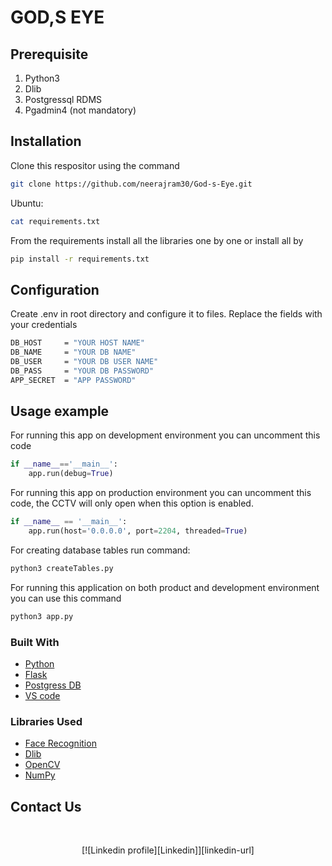 # **GOD,S EYE**
<!-- [![NPM Version][npm-image]][npm-url]
[![Build Status][travis-image]][travis-url]
[![Downloads Stats][npm-downloads]][npm-url] -->

<!-- God's eye is the final year project done by a group of 4 CSE students of COLLEGE OF ENGINEERING CHERTHALA. The main purpose of this project is Finding Missing Person using AI and image processing. -->

<!-- ![](header.png)
## **Group Members**

* [Anandhakrishnan A](https://www.linkedin.com/in/ananthakrishnan-a-280ab9214/)
* [Aswin M M](https://www.linkedin.com/in/aswin-shaji-654a6a1bb/)           
* [Aswin S](https://www.linkedin.com/in/aswin-shaji-654a6a1bb/) 
* [Neeraj M R](https://www.linkedin.com/in/neeraj-m-r-173b64216/)
-->
## **Prerequisite**
1) Python3
2) Dlib
3) Postgressql RDMS
4) Pgadmin4 (not mandatory)

## **Installation**

Clone this respositor using the command 

```sh
git clone https://github.com/neerajram30/God-s-Eye.git

```

Ubuntu:

```sh
cat requirements.txt

```
From the requirements install all the libraries one by one or install all by 

```sh
pip install -r requirements.txt

```
<!-- Windows:

```sh
edit autoexec.bat
``` -->
## **Configuration**

Create .env in root directory and configure it to files. Replace the fields with your credentials

```sh
DB_HOST     = "YOUR HOST NAME"
DB_NAME     = "YOUR DB NAME"
DB_USER     = "YOUR DB USER NAME"
DB_PASS     = "YOUR DB PASSWORD"
APP_SECRET  = "APP PASSWORD"
```


## **Usage example**

For running this app on development  environment you can uncomment this code  

```py
if __name__=='__main__':
    app.run(debug=True)
```
For running this app on production environment you can uncomment this code, the CCTV will only open when this option is enabled.

```py
if __name__ == '__main__':
    app.run(host='0.0.0.0', port=2204, threaded=True)
```
For creating database tables run command:

```sh
python3 createTables.py
```


For running this application on both product and development environment you can use this command
```sh
python3 app.py
```

### Built With

* [Python](https://www.python.org/)
* [Flask](https://flask.palletsprojects.com/en/2.1.x/)
* [Postgress DB](https://www.postgresql.org/)
* [VS code](https://code.visualstudio.com/)


### Libraries Used

* [Face Recognition](https://face-recognition.readthedocs.io/en/latest/readme.html)
* [Dlib](http://dlib.net/)
* [OpenCV](https://opencv.org/)
* [NumPy](https://numpy.org/)

## **Contact Us**

<!-- <a href='https://www.linkedin.com/in/neeraj-m-r-173b64216/'>![image]({https://img.shields.io/badge/LinkedIn-0077B5?style=for-the-badge&logo=linkedin&logoColor=white})
</a> -->
</br>
<div align="center">

[![Linkedin profile][Linkedin]][linkedin-url]


</div>
<!-- _For more examples and usage, please refer to the [Wiki][wiki]._

## Development setup

Describe how to install all development dependencies and how to run an automated test-suite of some kind. Potentially do this for multiple platforms.

```sh
make install
npm test
```

## Release History

* 0.2.1
    * CHANGE: Update docs (module code remains unchanged)
* 0.2.0
    * CHANGE: Remove `setDefaultXYZ()`
    * ADD: Add `init()`
* 0.1.1
    * FIX: Crash when calling `baz()` (Thanks @GenerousContributorName!)
* 0.1.0
    * The first proper release
    * CHANGE: Rename `foo()` to `bar()`
* 0.0.1
    * Work in progress

## Meta

Your Name – [@YourTwitter](https://twitter.com/dbader_org) – YourEmail@example.com

Distributed under the XYZ license. See ``LICENSE`` for more information.

[https://github.com/yourname/github-link](https://github.com/dbader/)

## Contributing

1. Fork it (<https://github.com/yourname/yourproject/fork>)
2. Create your feature branch (`git checkout -b feature/fooBar`)
3. Commit your changes (`git commit -am 'Add some fooBar'`)
4. Push to the branch (`git push origin feature/fooBar`)
5. Create a new Pull Request

<!-- Markdown link & img dfn's -->
<!-- [npm-image]: https://img.shields.io/npm/v/datadog-metrics.svg?style=flat-square
[npm-url]: https://npmjs.org/package/datadog-metrics
[npm-downloads]: https://img.shields.io/npm/dm/datadog-metrics.svg?style=flat-square
[travis-image]: https://img.shields.io/travis/dbader/node-datadog-metrics/master.svg?style=flat-square
[travis-url]: https://travis-ci.org/dbader/node-datadog-metrics
[wiki]: https://github.com/yourname/yourproject/wiki -->

